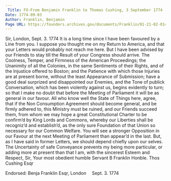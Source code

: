 ```yaml
---
 Title: FO-From Benjamin Franklin to Thomas Cushing, 3 September 1774
Date: 1774-09-03
Author: Franklin, Benjamin
Page URL: https://founders.archives.gov/documents/Franklin/01-21-02-0147
---
```


Sir,
London, Sept. 3. 1774
It is a long time since I have been favoured by a Line from you. I suppose you thought me on my Return to America, and that your Letters would probably not reach me here. But I have been advised by our Friends to stay till the Result of your Congress should arrive. The Coolness, Temper, and Firmness of the American Proceedings; the Unanimity of all the Colonies, in the same Sentiments of their Rights, and of the Injustice offered to Boston; and the Patience with which those Injuries are at present borne, without the least Appearance of Submission; have a good deal surprized and disappointed our Enemies, and the Tone of publick Conversation, which has been violently against us, begins evidently to turn; so that I make no doubt that before the Meeting of Parliament it will be as general in our favour. All who know well the State of Things here, agree, that if the Non Consumption Agreement should become general, and be firmly adhered to, this Ministry must be ruined, and our Friends succeed them, from whom we may hope a great Constitutional Charter to be confirm’d by King Lords and Commons, whereby our Liberties shall be recogniz’d and establish’d, as the only sure Foundation of that Union so necessary for our Common Welfare. You will see a stronger Opposition in our Favour at the next Meeting of Parliament than appear’d in the last. But, as I have said in former Letters, we should depend chiefly upon our selves. The Uncertainty of safe Conveyance prevents my being more particular, or adding more at present than that I am, with the sincerest Esteem and Respect, Sir, Your most obedient humble Servant
B Franklin
Honble. Thos Cushing Esqr
 
  Endorsed: Benja Franklin Esqr, London  Sept. 3. 1774

